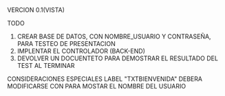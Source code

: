 VERCION 0.1(VISTA)

TODO
1) CREAR BASE DE DATOS, CON NOMBRE_USUARIO Y CONTRASEÑA, PARA TESTEO DE PRESENTACION
2) IMPLENTAR EL CONTROLADOR (BACK-END)
3) DEVOLVER UN DOCUENTETO PARA DEMOSTRAR EL RESULTADO DEL TEST AL TERMINAR

CONSIDERACIONES ESPECIALES
LABEL "TXTBIENVENIDA" DEBERA MODIFICARSE CON PARA MOSTAR EL NOMBRE DEL USUARIO
